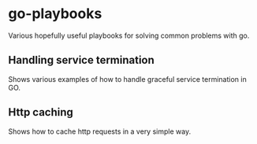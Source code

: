 # go-playbooks
Various hopefully useful playbooks for solving common problems with go.

## Handling service termination

Shows various examples of how to handle graceful service termination in GO.

## Http caching

Shows how to cache http requests in a very simple way.

